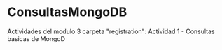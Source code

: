 # ConsultasMongoDB
Actividades del modulo 3
carpeta "registration": Actividad 1 - Consultas basicas de MongoD
